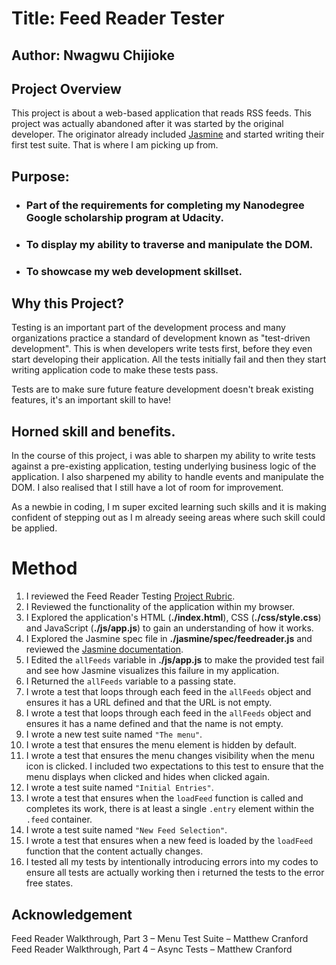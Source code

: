 # Title: Feed Reader Tester

## Author: Nwagwu Chijioke

## Project Overview

This project is about a web-based application that reads RSS feeds. This project was actually abandoned after it was started by the original developer. The originator already included [Jasmine](http://jasmine.github.io/) and started writing their first test suite. That is where I am picking up from.

## Purpose: 
* ### Part of the requirements for completing my Nanodegree Google scholarship program at Udacity.

* ### To display my ability to traverse and manipulate the DOM.

* ### To showcase my web development skillset.

## Why this Project?

Testing is an important part of the development process and many organizations practice a standard of development known as "test-driven development". This is when developers write tests first, before they even start developing their application. All the tests initially fail and then they start writing application code to make these tests pass.

Tests are to make sure future feature development doesn't break existing features, it's an important skill to have!


## Horned skill and benefits.

In the course of this project, i was able to sharpen my ability to write tests against a pre-existing application, testing underlying business logic of the application. I also sharpened my ability to handle events and manipulate the DOM. I also realised that I still have a lot of room for improvement.

As a newbie in coding, I m super excited learning such skills and it is making confident of stepping out as I m already seeing areas where such skill could be applied.


# Method

1. I reviewed the Feed Reader Testing [Project Rubric](https://review.udacity.com/#!/projects/3442558598/rubric).
2. I Reviewed the functionality of the application within my browser.
4. I Explored the application's HTML (**./index.html**), CSS (**./css/style.css**) and JavaScript (**./js/app.js**) to gain an understanding of how it works.
5. I Explored the Jasmine spec file in **./jasmine/spec/feedreader.js** and reviewed the [Jasmine documentation](http://jasmine.github.io).
6. I Edited the `allFeeds` variable in **./js/app.js** to make the provided test fail and see how Jasmine visualizes this failure in my application.
7. I Returned the `allFeeds` variable to a passing state.
8. I wrote a test that loops through each feed in the `allFeeds` object and ensures it has a URL defined and that the URL is not empty.
9. I wrote a test that loops through each feed in the `allFeeds` object and ensures it has a name defined and that the name is not empty.
10. I wrote a new test suite named `"The menu"`.
11. I wrote a test that ensures the menu element is hidden by default.
12. I wrote a test that ensures the menu changes visibility when the menu icon is clicked. I included two expectations to this test to ensure that the menu displays when clicked and hides when clicked again.
13. I wrote a test suite named `"Initial Entries"`.
14. I wrote a test that ensures when the `loadFeed` function is called and completes its work, there is at least a single `.entry` element within the `.feed` container.
15. I wrote a test suite named `"New Feed Selection"`.
16. I wrote a test that ensures when a new feed is loaded by the `loadFeed` function that the content actually changes.
17. I tested all my tests by intentionally introducing errors into my codes to ensure all tests are actually working then i returned the tests to the error free states.

## Acknowledgement
Feed Reader Walkthrough, Part 3 – Menu Test Suite – Matthew Cranford
Feed Reader Walkthrough, Part 4 – Async Tests – Matthew Cranford
